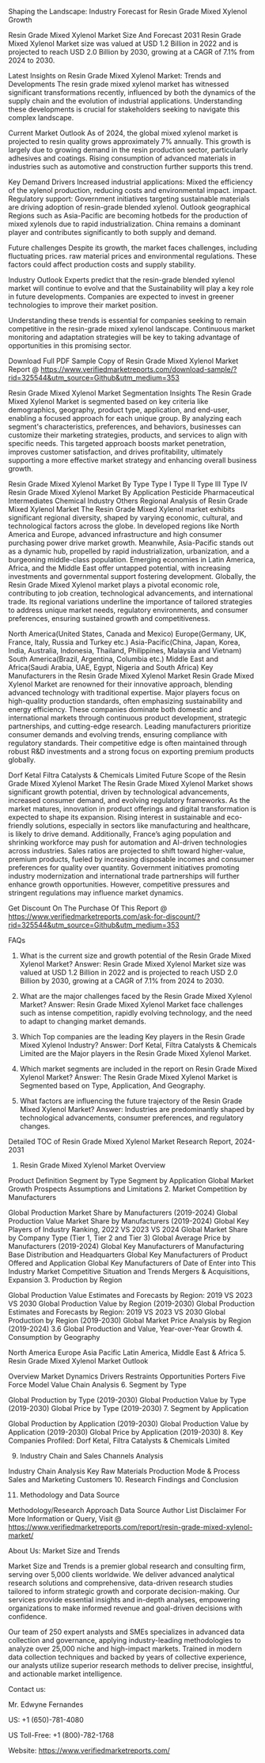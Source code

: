 Shaping the Landscape: Industry Forecast for Resin Grade Mixed Xylenol Growth


Resin Grade Mixed Xylenol Market Size And Forecast 2031
Resin Grade Mixed Xylenol Market size was valued at USD 1.2 Billion in 2022 and is projected to reach USD 2.0 Billion by 2030, growing at a CAGR of 7.1% from 2024 to 2030.

Latest Insights on Resin Grade Mixed Xylenol Market: Trends and Developments
The resin grade mixed xylenol market has witnessed significant transformations recently, influenced by both the dynamics of the supply chain and the evolution of industrial applications. Understanding these developments is crucial for stakeholders seeking to navigate this complex landscape.

Current Market Outlook
As of 2024, the global mixed xylenol market is projected to resin quality grows approximately 7% annually. This growth is largely due to growing demand in the resin production sector, particularly adhesives and coatings. Rising consumption of advanced materials in industries such as automotive and construction further supports this trend.

Key Demand Drivers
Increased industrial applications: Mixed the efficiency of the xylenol production, reducing costs and environmental impact. impact.
Regulatory support: Government initiatives targeting sustainable materials are driving adoption of resin-grade blended xylenol.
Outlook geographical
Regions such as Asia-Pacific are becoming hotbeds for the production of mixed xylenols due to rapid industrialization. China remains a dominant player and contributes significantly to both supply and demand.

Future challenges
Despite its growth, the market faces challenges, including fluctuating prices. raw material prices and environmental regulations. These factors could affect production costs and supply stability.

Industry Outlook
Experts predict that the resin-grade blended xylenol market will continue to evolve and that the Sustainability will play a key role in future developments. Companies are expected to invest in greener technologies to improve their market position.

Understanding these trends is essential for companies seeking to remain competitive in the resin-grade mixed xylenol landscape. Continuous market monitoring and adaptation strategies will be key to taking advantage of opportunities in this promising sector.

Download Full PDF Sample Copy of Resin Grade Mixed Xylenol Market Report @ https://www.verifiedmarketreports.com/download-sample/?rid=325544&utm_source=Github&utm_medium=353

Resin Grade Mixed Xylenol Market Segmentation Insights
The Resin Grade Mixed Xylenol Market is segmented based on key criteria like demographics, geography, product type, application, and end-user, enabling a focused approach for each unique group. By analyzing each segment's characteristics, preferences, and behaviors, businesses can customize their marketing strategies, products, and services to align with specific needs. This targeted approach boosts market penetration, improves customer satisfaction, and drives profitability, ultimately supporting a more effective market strategy and enhancing overall business growth.

Resin Grade Mixed Xylenol Market By Type
Type I
Type II
Type III
Type IV
Resin Grade Mixed Xylenol Market By Application
Pesticide
Pharmaceutical Intermediates
Chemical Industry
Others
Regional Analysis of Resin Grade Mixed Xylenol Market
The Resin Grade Mixed Xylenol market exhibits significant regional diversity, shaped by varying economic, cultural, and technological factors across the globe. In developed regions like North America and Europe, advanced infrastructure and high consumer purchasing power drive market growth. Meanwhile, Asia-Pacific stands out as a dynamic hub, propelled by rapid industrialization, urbanization, and a burgeoning middle-class population. Emerging economies in Latin America, Africa, and the Middle East offer untapped potential, with increasing investments and governmental support fostering development. Globally, the Resin Grade Mixed Xylenol market plays a pivotal economic role, contributing to job creation, technological advancements, and international trade. Its regional variations underline the importance of tailored strategies to address unique market needs, regulatory environments, and consumer preferences, ensuring sustained growth and competitiveness.

North America(United States, Canada and Mexico)
Europe(Germany, UK, France, Italy, Russia and Turkey etc.)
Asia-Pacific(China, Japan, Korea, India, Australia, Indonesia, Thailand, Philippines, Malaysia and Vietnam)
South America(Brazil, Argentina, Columbia etc.)
Middle East and Africa(Saudi Arabia, UAE, Egypt, Nigeria and South Africa)
Key Manufacturers in the Resin Grade Mixed Xylenol Market
Resin Grade Mixed Xylenol Market are renowned for their innovative approach, blending advanced technology with traditional expertise. Major players focus on high-quality production standards, often emphasizing sustainability and energy efficiency. These companies dominate both domestic and international markets through continuous product development, strategic partnerships, and cutting-edge research. Leading manufacturers prioritize consumer demands and evolving trends, ensuring compliance with regulatory standards. Their competitive edge is often maintained through robust R&D investments and a strong focus on exporting premium products globally.

Dorf Ketal
Filtra Catalysts & Chemicals Limited
Future Scope of the Resin Grade Mixed Xylenol Market
The Resin Grade Mixed Xylenol Market shows significant growth potential, driven by technological advancements, increased consumer demand, and evolving regulatory frameworks. As the market matures, innovation in product offerings and digital transformation is expected to shape its expansion. Rising interest in sustainable and eco-friendly solutions, especially in sectors like manufacturing and healthcare, is likely to drive demand. Additionally, France’s aging population and shrinking workforce may push for automation and AI-driven technologies across industries. Sales ratios are projected to shift toward higher-value, premium products, fueled by increasing disposable incomes and consumer preferences for quality over quantity. Government initiatives promoting industry modernization and international trade partnerships will further enhance growth opportunities. However, competitive pressures and stringent regulations may influence market dynamics.

Get Discount On The Purchase Of This Report @ https://www.verifiedmarketreports.com/ask-for-discount/?rid=325544&utm_source=Github&utm_medium=353

FAQs
1. What is the current size and growth potential of the Resin Grade Mixed Xylenol Market?
Answer: Resin Grade Mixed Xylenol Market size was valued at USD 1.2 Billion in 2022 and is projected to reach USD 2.0 Billion by 2030, growing at a CAGR of 7.1% from 2024 to 2030.

2. What are the major challenges faced by the Resin Grade Mixed Xylenol Market?
Answer: Resin Grade Mixed Xylenol Market face challenges such as intense competition, rapidly evolving technology, and the need to adapt to changing market demands.

3. Which Top companies are the leading Key players in the Resin Grade Mixed Xylenol Industry?
Answer: Dorf Ketal, Filtra Catalysts & Chemicals Limited are the Major players in the Resin Grade Mixed Xylenol Market.

4. Which market segments are included in the report on Resin Grade Mixed Xylenol Market?
Answer: The Resin Grade Mixed Xylenol Market is Segmented based on Type, Application, And Geography.

5. What factors are influencing the future trajectory of the Resin Grade Mixed Xylenol Market?
Answer: Industries are predominantly shaped by technological advancements, consumer preferences, and regulatory changes.

Detailed TOC of Resin Grade Mixed Xylenol Market Research Report, 2024-2031
1. Resin Grade Mixed Xylenol Market Overview

Product Definition
Segment by Type
Segment by Application
Global Market Growth Prospects
Assumptions and Limitations
2. Market Competition by Manufacturers

Global Production Market Share by Manufacturers (2019-2024)
Global Production Value Market Share by Manufacturers (2019-2024)
Global Key Players of Industry Ranking, 2022 VS 2023 VS 2024
Global Market Share by Company Type (Tier 1, Tier 2 and Tier 3)
Global Average Price by Manufacturers (2019-2024)
Global Key Manufacturers of Manufacturing Base Distribution and Headquarters
Global Key Manufacturers of Product Offered and Application
Global Key Manufacturers of Date of Enter into This Industry
Market Competitive Situation and Trends
Mergers & Acquisitions, Expansion
3. Production by Region

Global Production Value Estimates and Forecasts by Region: 2019 VS 2023 VS 2030
Global Production Value by Region (2019-2030)
Global Production Estimates and Forecasts by Region: 2019 VS 2023 VS 2030
Global Production by Region (2019-2030)
Global Market Price Analysis by Region (2019-2024) 3.6 Global Production and Value, Year-over-Year Growth
4. Consumption by Geography

North America
Europe
Asia Pacific
Latin America, Middle East & Africa
5. Resin Grade Mixed Xylenol Market Outlook

Overview
Market Dynamics
Drivers
Restraints
Opportunities
Porters Five Force Model
Value Chain Analysis 
6. Segment by Type

Global Production by Type (2019-2030)
Global Production Value by Type (2019-2030)
Global Price by Type (2019-2030)
7. Segment by Application

Global Production by Application (2019-2030)
Global Production Value by Application (2019-2030)
Global Price by Application (2019-2030)
8. Key Companies Profiled: Dorf Ketal, Filtra Catalysts & Chemicals Limited

9. Industry Chain and Sales Channels Analysis

Industry Chain Analysis
Key Raw Materials
Production Mode & Process
Sales and Marketing
Customers
10. Research Findings and Conclusion

11. Methodology and Data Source

Methodology/Research Approach
Data Source
Author List
Disclaimer
For More Information or Query, Visit @ https://www.verifiedmarketreports.com/report/resin-grade-mixed-xylenol-market/

About Us: Market Size and Trends

Market Size and Trends is a premier global research and consulting firm, serving over 5,000 clients worldwide. We deliver advanced analytical research solutions and comprehensive, data-driven research studies tailored to inform strategic growth and corporate decision-making. Our services provide essential insights and in-depth analyses, empowering organizations to make informed revenue and goal-driven decisions with confidence.

Our team of 250 expert analysts and SMEs specializes in advanced data collection and governance, applying industry-leading methodologies to analyze over 25,000 niche and high-impact markets. Trained in modern data collection techniques and backed by years of collective experience, our analysts utilize superior research methods to deliver precise, insightful, and actionable market intelligence.

Contact us:

Mr. Edwyne Fernandes

US: +1 (650)-781-4080

US Toll-Free: +1 (800)-782-1768

Website: https://www.verifiedmarketreports.com/
